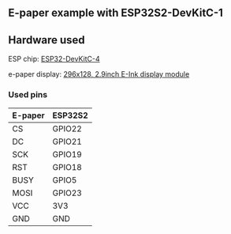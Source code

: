 ## E-paper example with ESP32S2-DevKitC-1

## Hardware used

ESP chip: [ESP32-DevKitC-4](https://docs.espressif.com/projects/esp-idf/en/latest/esp32/hw-reference/esp32/get-started-devkitc.html)

e-paper display: [296x128, 2.9inch E-Ink display module](https://www.waveshare.com/product/2.9inch-e-paper-module.htm)

### Used pins

| E-paper |  ESP32S2            |
----------|---------------------|
| CS      | GPIO22              |
| DC      | GPIO21              |
| SCK     | GPIO19              |
| RST     | GPIO18              |
| BUSY    | GPIO5               |
| MOSI    | GPIO23              |
| VCC     | 3V3                 |
| GND     | GND                 |
